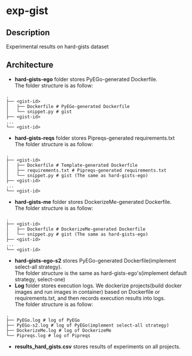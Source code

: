 # exp-gist

## Description
Experimental results on hard-gists dataset

## Architecture
* **hard-gists-ego** folder stores PyEGo-generated Dockerfile.<br/>
  The folder structure is as follow:
```$xslt
.
├── <gist-id>
│   ├── Dockerfile # PyEGo-generated Dockerfile
│   └── snippet.py # gist
├── <gist-id>
...
└── <gist-id>
```
* **hard-gists-reqs** folder stores Pipreqs-generated requirements.txt<br/>
  The folder structure is as follow:
```$xslt
.
├── <gist-id>
│   ├── Dockerfile # Template-generated Dockerfile
│   ├── requirements.txt # Pipreqs-generated requirements.txt
│   └── snippet.py # gist (The same as hard-gists-ego)
├── <gist-id>
...
└── <gist-id>
```
* **hard-gists-me** folder stores DockerizeMe-generated Dockerfile.<br/>
  The folder structure is as follow:
```$xslt
.
├── <gist-id>
│   ├── Dockerfile # DockerizeMe-generated Dockerfile
│   └── snippet.py # gist (The same as hard-gists-ego)
├── <gist-id>
...
└── <gist-id>
```
* **hard-gists-ego-s2** stores PyEGo-generated Dockerfile(implement select-all strategy).<br/>
  The folder structure is the same as hard-gists-ego's(implement default strategy, select-one)<br/>
* **Log** folder stores execution logs. 
  We dockerize projects(build docker images and run images in container) based on Dockerfile or requirements.txt,
  and then records execution results into logs.<br/>
  The folder structure is as follow:
```$xslt
.
├── PyEGo.log # log of PyEGo
├── PyEGo-s2.log # log of PyEGo(implement select-all strategy)
├── DockerizeMe.log # log of DockerizeMe
└── Pipreqs.log # log of Pipreqs
```  
* **results_hard_gists.csv** stores results of experiments on all projects.

